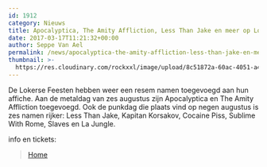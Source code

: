```yaml
---
id: 1912
category: Nieuws
title: Apocalyptica, The Amity Affliction, Less Than Jake en meer op Lokerse Feesten
date: 2017-03-17T11:21:32+00:00
author: Seppe Van Ael
permalink: /news/apocalyptica-the-amity-affliction-less-than-jake-en-meer-op-lokerse-feesten/
thumbnail: >-
  https://res.cloudinary.com/rockxxl/image/upload/8c51872a-60ac-4051-a470-a54572f5b7f1.jpg
---
```

De Lokerse Feesten hebben weer een resem namen toegevoegd aan hun affiche. Aan de metaldag van zes augustus zijn Apocalyptica en The Amity Affliction toegevoegd. Ook de punkdag die plaats vind op negen augustus is zes namen rijker: Less Than Jake, Kapitan Korsakov, Cocaine Piss, Sublime With Rome, Slaves en La Jungle.

info en tickets:

<blockquote data-secret="4xLNzdgXGM" class="wp-embedded-content">
  <p>
    <a href="http://www.lokersefeesten.be/">Home</a>
  </p>
</blockquote>


